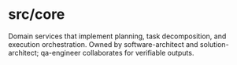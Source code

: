 # src/core

Domain services that implement planning, task decomposition, and execution orchestration. Owned by software-architect and solution-architect; qa-engineer collaborates for verifiable outputs.
